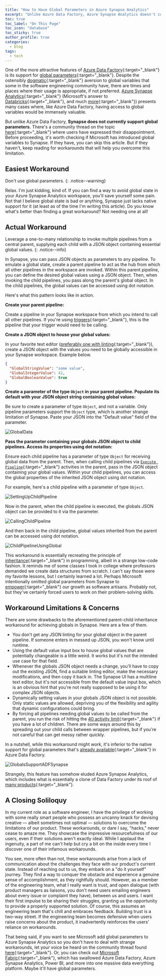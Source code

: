 ```yaml
---
title: "How to Have Global Parameters in Azure Synapse Analytics"
excerpt: "Unlike Azure Data Factory, Azure Synapse Analytics doesn't currently provide global parameters, but there are some ways to work around that."
toc: true
toc_label: "On This Page"
toc_icon: "database"
toc_sticky: true
author_profile: true  
categories:
  - blog
tags:
  - tech
---
```


One of the more attractive features of [Azure Data Factory](https://docs.microsoft.com/en-us/azure/data-factory/){:target="_blank"} is its support for [global parameters](https://docs.microsoft.com/en-us/azure/data-factory/author-global-parameters){:target="_blank"}. Despite the ostensibly [dogmatic](https://softwareengineering.stackexchange.com/questions/148108/why-is-global-state-so-evil){:target="_blank"} aversion to global variables that some in the software engineering community have, there are times and places where their usage is appropriate, if not preferred. [Azure Synapse Analytics](https://docs.microsoft.com/en-us/azure/synapse-analytics/){:target="_blank"} (Microsoft's answer to [Databricks](https://databricks.com/){:target="_blank"}, and much [more](https://azure.microsoft.com/en-us/blog/azure-sql-data-warehouse-is-now-azure-synapse-analytics/){:target="_blank"}) presents many cases where, like Azure Data Factory, having access to global variables would be immensely valuable.

But unlike Azure Data Factory, **Synapse does not currently support global parameters.** There's a community thread on the topic [here](https://feedback.azure.com/d365community/idea/eaa47674-0442-ec11-a819-000d3ae2b5ca){:target="_blank"} where users have expressed their disappointment. Before proceeding, it's worth checking if Microsoft has introduced global variables to Synapse. If they have, you can skip this article. But if they haven't, keep reading for workarounds that will help you overcome this limitation.

## Easiest Workaround

Don't use global parameters.
{: .notice--warning}

Relax. I'm just kidding, kind of. If you can find a way to avoid global state in your Azure Synapse Analytics workspace, you'll save yourself some pain. Not that I believe global state is bad or anything, Synapse just lacks native support for it (at least as of the time I'm writing this article). Do you know what's better than finding a great workaround? Not needing one at all!

## Actual Workaround


Leverage a one-to-many relationship to invoke multiple pipelines from a central parent, supplying each child with a JSON object containing essential global values.
{: .notice--info}

In Synapse, you can pass JSON objects as parameters to any pipeline. To emulate a global state, create a parent pipeline to act as the hub from which all other pipelines in the workspace are invoked. Within this parent pipeline, you can define the desired global values using a JSON object. Then, when invoking the child pipelines, you pass along the parent's global object. In the child pipelines, the global values can be accessed using dot notation.

Here's what this pattern looks like in action.

**Create your parent pipeline:**

Create a pipeline in your Synapse workspace from which you intend to call all other pipelines. If you're using [triggers](https://learn.microsoft.com/en-us/azure/data-factory/concepts-pipeline-execution-triggers){:target="_blank"}, this is the pipeline that your trigger would need to be calling.

**Create a JSON object to house your global values:**

In your favorite text editor ([preferably one with linting](https://code.visualstudio.com/docs/languages/json){:target="_blank"}), create a JSON object with the values you need to be globally accessible in your Synapse workspace. Example below.

```JSON
{
  "GlobalStringValue": "some value",
  "GlobalIntegerValue": 42,
  "GlobalBooleanValue": true
}
```

**Create a parameter of the type `Object` in your parent pipeline. Populate its default with your JSON object string containing global values:**

Be sure to create a parameter of type `Object`, and not a variable. Only pipeline parameters support the `Object` type, which is another strange limitation of Synapse. Paste your JSON into the "Default value" field of the parameter.

![GlobalData](/assets/images/ParentPipelineGlobalData.jpg)

**Pass the parameter containing your globals JSON object to child pipelines. Access its properties using dot notation:**

Ensure each child pipeline has a parameter of type `Object` for receiving global data from the parent. Then, when calling child pipelines via [`Execute Pipeline`](https://learn.microsoft.com/en-us/azure/data-factory/control-flow-execute-pipeline-activity){:target="_blank"} activities in the parent, pass in the JSON object containing your global values. Within your child pipelines, you can access the global properties of the inherited JSON object using dot notation.

For example, here's a child pipeline with a parameter of type `Object`.

![SettingUpChildPipeline](/assets/images/Synapse-ChildPipeline-TakingGlobalObject-FromParent.jpg)

Now in the parent, when the child pipeline is executed, the globals JSON object can be provided to it via the parameter.

![CallingChildPipeline](/assets/images/Synapse-ParentPipeline-CallingChild.jpg)

And then back in the child pipeline, global values inherited from the parent can be accessed using dot notation.

![ChildPipelineUsingGlobal](/assets/images/Synapse-ChildPipeline-UsingGlobalFromParent.jpg)

This workaround is essentially recreating the principle of [inheritance](https://en.wikipedia.org/wiki/Inheritance_(object-oriented_programming)){:target="_blank"} in programming, albeit in a strange low-code fashion. It reminds me of some classes I took in college where professors demanded we create data structures from scratch. I can't say those were my favorite lessons, but I certainly learned a lot. Perhaps Microsoft intentionally omitted global parameters from Synapse to [empower](https://www.microsoft.com/en-us/about){:target="_blank"} our growth as software artisans. Probably not, but they've certainly forced users to work on their problem-solving skills.

## Workaround Limitations & Concerns

There are some drawbacks to the aforementioned parent-child inheritance workaround for achieving globals in Synapse. Here are a few of them.

* You don't get any JSON linting for your global object in the parent pipeline. If someone enters in messed up JSON, you won't know until runtime.
* Using the default value input box to house global values that are potentially changeable is a little weird. It works but it's not the intended use case for that field.
* Whenever the globals JSON object needs a change, you'll have to copy out the existing JSON, find a suitable linting editor, make the necessary modifications, and then copy it back in. The Synapse UI has a multiline text editor, but it's not accessible from the default value input box, which is an obvious hint that you're not really supposed to be using it for complex JSON objects.
* Dynamically setting values in your globals JSON object is not possible. Only static values are allowed, depriving you of the flexibility and agility that dynamic configurations could bring.
* By forcing all pipelines needing global values to be called from the parent, you run the risk of hitting the [40 activity limit](https://github.com/MicrosoftDocs/azure-docs/blob/main/includes/azure-data-factory-limits.md){:target="_blank"} if you have a lot of children. There are some ways around this by spreading out your child calls between wrapper pipelines, but if you're not careful that can get messy rather quickly.

In a nutshell, while this workaround might _work_, it's inferior to the native support for global parameters that's [already available](https://learn.microsoft.com/en-us/azure/data-factory/author-global-parameters){:target="_blank"} in Azure Data Factory.

![GlobalsSupportADFSynapse](/assets/images/GlobalsSupportADFSynapse.jpg)

Strangely, this feature has somehow eluded Azure Synapse Analytics, which includes what is essentially a clone of Data Factory under its roof of [many products](https://learn.microsoft.com/en-us/azure/synapse-analytics/overview-what-is){:target="_blank"}.

## A Closing Soliloquy

In my current role as a software engineer, I have the privilege of working with some really smart people who possess an uncanny knack for devising creative — albeit sometimes not optimal — solutions to overcome the limitations of our product. These workarounds, or dare I say, "hacks," never cease to amaze me. They showcase the impressive resourcefulness of our users, even if their solutions aren't exactly ideal. While I applaud the ingenuity, a part of me can't help but cry a bit on the inside every time I discover one of their infamous workarounds.

You see, more often than not, these workarounds arise from a lack of communication about the challenges they face with our product's current state. Instead of reaching out to us, they embark on a "do it yourself" journey. They find a way to conquer the obstacle and experience a genuine sense of accomplishment, as they rightfully should. However, as a member of the engineering team, what I really want is trust, and open dialogue (with product managers as liaisons, you don't need users emailing engineers about every issue or complaint they have), between us and users. I want their first impulse to be sharing their struggles, granting us the opportunity to provide a properly supported solution. Of course, this assumes an engineering team that's chill and embraces feedback. Building trust is a two-way street. If the engineering team becomes defensive when users raise concerns about the product, it inadvertently reinforces the users' reliance on workarounds.

That being said, if you want to see Microsoft add global parameters to Azure Synapse Analytics so you don't have to deal with strange workarounds, let your voice be heard on the community thread found [here](https://feedback.azure.com/d365community/idea/eaa47674-0442-ec11-a819-000d3ae2b5ca){:target="_blank"}. Or, you can check out [Microsoft Fabric](https://learn.microsoft.com/en-us/fabric/get-started/microsoft-fabric-overview){:target="_blank"}, which has swallowed Azure Data Factory, Azure Synapse Analytics, Power BI, and more into one massive data everything platform. Maybe it'll have global parameters.
